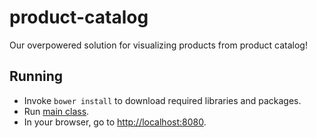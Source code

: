 # product-catalog
Our overpowered solution for visualizing products from product catalog!

## Running
* Invoke `bower install` to download required libraries and packages.
* Run [main class](src/main/java/application/main/Main.java).
* In your browser, go to [http://localhost:8080](http://localhost:8080).
